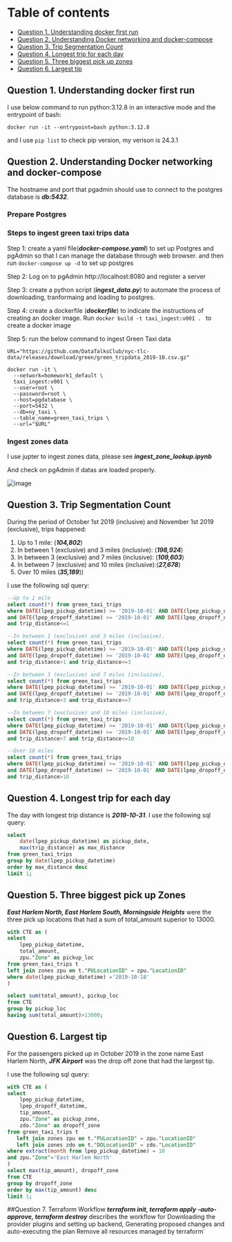 

# Table of contents

- [Question 1. Understanding docker first run](#Question-1-Understanding-docker-first-run)
- [Question 2. Understanding Docker networking and docker-compose](#Question-2-Understanding-Docker-networking-and-docker-compose)
- [Question 3. Trip Segmentation Count](#Question-3-Trip-Segmentation-Count)
- [Question 4. Longest trip for each day](#Question-4-Longest-trip-for-each-day)
- [Question 5. Three biggest pick up zones](#Question-5-Three-biggest-pick-up-zones)
- [Question 6. Largest tip](#Question-6-Largest-tip)

  
## Question 1. Understanding docker first run
I use below command to run python:3.12.8 in an interactive mode and the entrypoint of bash: 
```ssh
docker run -it --entrypoint=bash python:3.12.8
```
and I use `pip list` to check pip version, my verison is 24.3.1

## Question 2. Understanding Docker networking and docker-compose
The hostname and port that pgadmin should use to connect to the postgres database is ***db:5432***.


### Prepare Postgres
### Steps to ingest green taxi trips data

Step 1: create a yaml file(***docker-compose.yaml***) to set up Postgres and pgAdmin so that I can manage the database through web browser.
and then run `docker-compose up -d` to set up postgres

Step 2: Log on to pgAdmin http://localhost:8080 and register a server

Step 3: create a python script (***ingest_data.py***) to automate the process of downloading, tranformaing and loading to postgres. 

Step 4: create a dockerfile (***dockerfile***) to indicate the instructions of creating an docker image.
Run `docker build -t taxi_ingest:v001 . ` to create a docker image

Step 5: run the below command to ingest Green Taxi data

```ssh
URL="https://github.com/DataTalksClub/nyc-tlc-data/releases/download/green/green_tripdata_2019-10.csv.gz"

docker run -it \
  --network=homework1_default \
  taxi_ingest:v001 \
  --user=root \
  --password=root \
  --host=pgdatabase \
  --port=5432 \
  --db=ny_taxi \
  --table_name=green_taxi_trips \
  --url="$URL"
```
### Ingest zones data
I use jupter to ingest zones data, please see ***ingest_zone_lookup.ipynb***

And check on pgAdmin if datas are loaded properly. 

![image](https://github.com/user-attachments/assets/29fc5643-3a6d-4e11-8d33-4cf92c0cfa84)


## Question 3. Trip Segmentation Count
During the period of October 1st 2019 (inclusive) and November 1st 2019 (exclusive),  trips happened:

1. Up to 1 mile: (***104,802***)
2. In between 1 (exclusive) and 3 miles (inclusive): (***198,924***)
3. In between 3 (exclusive) and 7 miles (inclusive): (***109,603***)
4. In between 7 (exclusive) and 10 miles (inclusive):(***27,678***)
5. Over 10 miles (***35,189***))
   
I use the following sql query:

```sql
--Up to 1 mile
select count(*) from green_taxi_trips
where DATE(lpep_pickup_datetime) >= '2019-10-01' AND DATE(lpep_pickup_datetime) < '2019-11-01'
and DATE(lpep_dropoff_datetime) >= '2019-10-01' AND DATE(lpep_dropoff_datetime) < '2019-11-01'
and trip_distance<=1

--In between 1 (exclusive) and 3 miles (inclusive),
select count(*) from green_taxi_trips
where DATE(lpep_pickup_datetime) >= '2019-10-01' AND DATE(lpep_pickup_datetime) < '2019-11-01'
and DATE(lpep_dropoff_datetime) >= '2019-10-01' AND DATE(lpep_dropoff_datetime) < '2019-11-01'
and trip_distance>1 and trip_distance<=3

--In between 3 (exclusive) and 7 miles (inclusive),
select count(*) from green_taxi_trips
where DATE(lpep_pickup_datetime) >= '2019-10-01' AND DATE(lpep_pickup_datetime) < '2019-11-01'
and DATE(lpep_dropoff_datetime) >= '2019-10-01' AND DATE(lpep_dropoff_datetime) < '2019-11-01'
and trip_distance>3 and trip_distance<=7

--In between 7 (exclusive) and 10 miles (inclusive),
select count(*) from green_taxi_trips
where DATE(lpep_pickup_datetime) >= '2019-10-01' AND DATE(lpep_pickup_datetime) < '2019-11-01'
and DATE(lpep_dropoff_datetime) >= '2019-10-01' AND DATE(lpep_dropoff_datetime) < '2019-11-01'
and trip_distance>7 and trip_distance<=10

--Over 10 miles
select count(*) from green_taxi_trips
where DATE(lpep_pickup_datetime) >= '2019-10-01' AND DATE(lpep_pickup_datetime) < '2019-11-01'
and DATE(lpep_dropoff_datetime) >= '2019-10-01' AND DATE(lpep_dropoff_datetime) < '2019-11-01'
and trip_distance>10
```

## Question 4. Longest trip for each day
The day with longest trip distance is ***2019-10-31***.
I use the following sql query: 

```sql
select
    date(lpep_pickup_datetime) as pickup_date,
    max(trip_distance) as max_distance
from green_taxi_trips
group by date(lpep_pickup_datetime)
order by max_distance desc
limit 1;
```

## Question 5. Three biggest pick up Zones
***East Harlem North, East Harlem South, Morningside Heights*** were the three pick up locations that had a sum of total_amount superior to 13000.

```sql
with CTE as (
select
    lpep_pickup_datetime,
    total_amount,
	zpu."Zone" as pickup_loc
from green_taxi_trips t 
left join zones zpu on t."PULocationID" = zpu."LocationID"
where date(lpep_pickup_datetime) ='2019-10-18'
)

select sum(total_amount), pickup_loc
from CTE
group by pickup_loc
having sum(total_amount)>13000;
```
## Question 6. Largest tip
For the passengers picked up in October 2019 in the zone name East Harlem North,  ***JFK Airport*** was the drop off zone that had the largest tip.

I use the following sql query: 
```sql
with CTE as (
select
    lpep_pickup_datetime,
    lpep_dropoff_datetime,
    tip_amount,
    zpu."Zone" as pickup_zone,
    zdo."Zone" as dropoff_zone
from green_taxi_trips t 
   left join zones zpu on t."PULocationID" = zpu."LocationID"
   left join zones zdo on t."DOLocationID" = zdo."LocationID"
where extract(month from lpep_pickup_datetime) = 10
and zpu."Zone"='East Harlem North'
)
select max(tip_amount), dropoff_zone
from CTE
group by dropoff_zone
order by max(tip_amount) desc
limit 1;
```

##Question 7. Terraform Workflow
***terraform init, terraform apply -auto-approve, terraform destroy*** describes the workflow for
Downloading the provider plugins and setting up backend,
Generating proposed changes and auto-executing the plan
Remove all resources managed by terraform`




